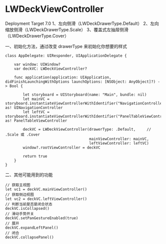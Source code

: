 # LWDeckViewController
Deployment Target 7.0
1、左向侧滑（LWDeckDrawerType.Default）
2、左向缩放侧滑（LWDeckDrawerType.Scale）
3、覆盖式左抽屉侧滑（LWDeckDrawerType.Cover）


一、初始化方法，通过改变 drawerType 来初始化你想要的样式

    class AppDelegate: UIResponder, UIApplicationDelegate {

        var window: UIWindow?
        var deckVC: LWDeckViewController?

        func application(application: UIApplication, didFinishLaunchingWithOptions launchOptions: [NSObject: AnyObject]?) -> Bool {

            let storyboard = UIStoryboard(name: "Main", bundle: nil)
            let mainVC = storyboard.instantiateViewControllerWithIdentifier("NavigationController") as! UINavigationController
            let leftVC = storyboard.instantiateViewControllerWithIdentifier("PanelTableViewController") as! PanelTableViewController

            deckVC = LWDeckViewController(drawerType: .Default,     // .Scale 或 .Cover
                                          mainViewController: mainVC,
                                          leftViewController: leftVC)
            window?.rootViewController = deckVC

            return true
        }
    }


二、其他可能用到的功能 

    // 获取主视图
    let vc1 = deckVC.mainViewController()
    // 获取侧边视图
    let vc2 = deckVC.leftViewController()
    // 判断当前是否是闭合状态
    deckVC.isCollapsed()
    // 滑动手势开关
    deckVC.setPanGestureEnabled(true)
    // 展开
    deckVC.expandLeftPanel()
    // 闭合
    deckVC.collapsePanel()
    
